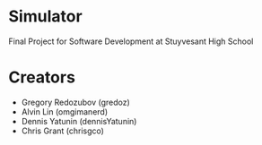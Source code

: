 # Simulator

Final Project for Software Development at Stuyvesant High School

# Creators
  - Gregory Redozubov (gredoz)
  - Alvin Lin (omgimanerd)
  - Dennis Yatunin (dennisYatunin)
  - Chris Grant (chrisgco)
